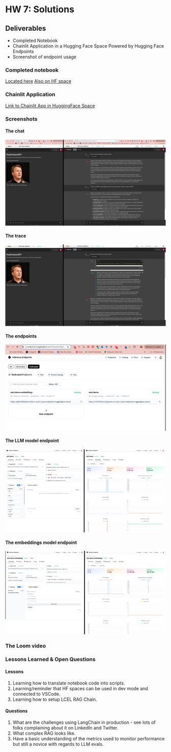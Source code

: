 # HW 7: Solutions

## Deliverables

* Completed Notebook
* Chainlit Application in a Hugging Face Space Powered by Hugging Face Endpoints
* Screenshot of endpoint usage

### Completed notebook

[Located here](./Completed_BazeleyMikiko_Open_Source_RAG_Leveraging_Hugging_Face_Endpoints_through_LangChain.ipynb)
[Also on HF space](https://huggingface.co/spaces/mmbazel/AIE3-Demo-Wk4Day1/blob/main/%5BCompleted%5D%20BazeleyMikiko_Open_Source_RAG_Leveraging_Hugging_Face_Endpoints_through_LangChain.ipynb)

### Chainlit Application

[Link to Chainlit App in HuggingFace Space](https://huggingface.co/spaces/mmbazel/AIE3-Demo-Wk4Day1)


### Screenshots
#### The chat 
![alt text](img/chat.png)

#### The trace
![alt text](img/full_trace.png)

#### The endpoints
![alt text](img/endpoints.png)

#### The LLM model endpoint
![alt text](img/llm-endpoint.png)

#### The embeddings model endpoint
![alt text](img/embedding-endpoint.png)

### The Loom video 


### Lessons Learned & Open Questions

#### Lessons
1. Learning how to translate notebook code into scripts.
2. Learning/reminder that HF spaces can be used in dev mode and connected to VSCode.
3. Learning how to setup LCEL RAG Chain.

#### Questions
1. What are the challenges using LangChain in production - see lots of folks complaining about it on LinkedIn and Twitter. 
2. What complex RAG looks like.
3. Have a basic understanding of the metrics used to monitor performance but still a novice with regards to LLM evals.

